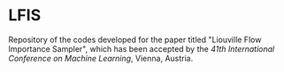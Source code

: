 # LFIS
Repository of the codes developed for the paper titled "Liouville Flow Importance Sampler", which has been accepted by the *41th International Conference on Machine Learning*, Vienna, Austria. 
